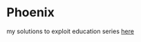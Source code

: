 # Phoenix
my solutions to exploit education series [here](https://www.google.com/url?sa=t&source=web&rct=j&opi=89978449&url=https://exploit.education/phoenix/&ved=2ahUKEwiY1vSj796FAxXnEVkFHSzfBZwQFnoECBkQAQ&usg=AOvVaw3V8xnB7qD0CieBhS85UCW3)
